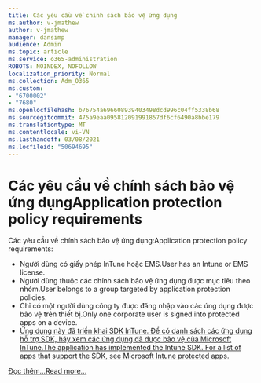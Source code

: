 ```yaml
---
title: Các yêu cầu về chính sách bảo vệ ứng dụng
ms.author: v-jmathew
author: v-jmathew
manager: dansimp
audience: Admin
ms.topic: article
ms.service: o365-administration
ROBOTS: NOINDEX, NOFOLLOW
localization_priority: Normal
ms.collection: Adm_O365
ms.custom:
- "6700002"
- "7680"
ms.openlocfilehash: b76754a696608939403498dcd996c04ff5338b68
ms.sourcegitcommit: 475a9eaa095812091991857df6cf6490a8bbe179
ms.translationtype: MT
ms.contentlocale: vi-VN
ms.lasthandoff: 03/08/2021
ms.locfileid: "50694695"
---
```

# <a name="application-protection-policy-requirements"></a><span data-ttu-id="3b3be-102">Các yêu cầu về chính sách bảo vệ ứng dụng</span><span class="sxs-lookup"><span data-stu-id="3b3be-102">Application protection policy requirements</span></span>

<span data-ttu-id="3b3be-103">Các yêu cầu về chính sách bảo vệ ứng dụng:</span><span class="sxs-lookup"><span data-stu-id="3b3be-103">Application protection policy requirements:</span></span>

- <span data-ttu-id="3b3be-104">Người dùng có giấy phép InTune hoặc EMS.</span><span class="sxs-lookup"><span data-stu-id="3b3be-104">User has an Intune or EMS license.</span></span>
- <span data-ttu-id="3b3be-105">Người dùng thuộc các chính sách bảo vệ ứng dụng được mục tiêu theo nhóm.</span><span class="sxs-lookup"><span data-stu-id="3b3be-105">User belongs to a group targeted by application protection policies.</span></span>
- <span data-ttu-id="3b3be-106">Chỉ có một người dùng công ty được đăng nhập vào các ứng dụng được bảo vệ trên thiết bị.</span><span class="sxs-lookup"><span data-stu-id="3b3be-106">Only one corporate user is signed into protected apps on a device.</span></span>
- [<span data-ttu-id="3b3be-107">Ứng dụng này đã triển khai SDK InTune. Để có danh sách các ứng dụng hỗ trợ SDK, hãy xem các ứng dụng đã được bảo vệ của Microsoft InTune.</span><span class="sxs-lookup"><span data-stu-id="3b3be-107">The application has implemented the Intune SDK. For a list of apps that support the SDK, see Microsoft Intune protected apps.</span></span>](https://docs.microsoft.com/mem/intune/apps/apps-supported-intune-apps)

[<span data-ttu-id="3b3be-108">Đọc thêm...</span><span class="sxs-lookup"><span data-stu-id="3b3be-108">Read more...</span></span>](https://docs.microsoft.com/mem/intune/apps/app-protection-policy)

